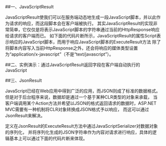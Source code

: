 ﻿##一、JavaScriptResult

JavaScriptResult使我们可以在服务端动态地生成一段JavaScript脚本，并以此作为请求的响应，而这段脚本会在客户端被执行。
其实JavaScriptResult的实现非常简单，它仅仅是将表示JavaScript脚本的字符串通过当前的HttpResponse响应给请求的客户端而已。
如下面的代码片断所示，JavaScriptResult的属性Script表示响应的JavaScript脚本，而用于响应JavaScript脚本的ExecuteResult方法
除了将脚本内容写入当前HttpResponse之外，还会将响应的媒体类型设置为“application/x-javascript”（不是“text/javascript”）。

##二、实例演示：通过JavaScriptResult返回字段在客户端自动执行的JavaScript


##三、JsonResult

JavaScript已经在Web应用中得到广泛的应用，而JSON则成了标准的数据格式。但是对于后台程序来说，数据却是通过一个基于某种CLR类型的对象来承载，
当客户端调用某个Action方法并希望以JSON的格式返回请求的数据时，ASP.NET MVC需要有一种机制将CLR对象转换成JSON格式予以响应，
而这可以通过JsonResult来解决。

定义在JsonResult的ExecuteResult方法中通过JavaScriptSerializer对数据对象的序列化，
并将序列化生成的JSON字符串作为内容对请求进行响应，具体的逻辑基本上可以通过下面的代码片断来体现。

